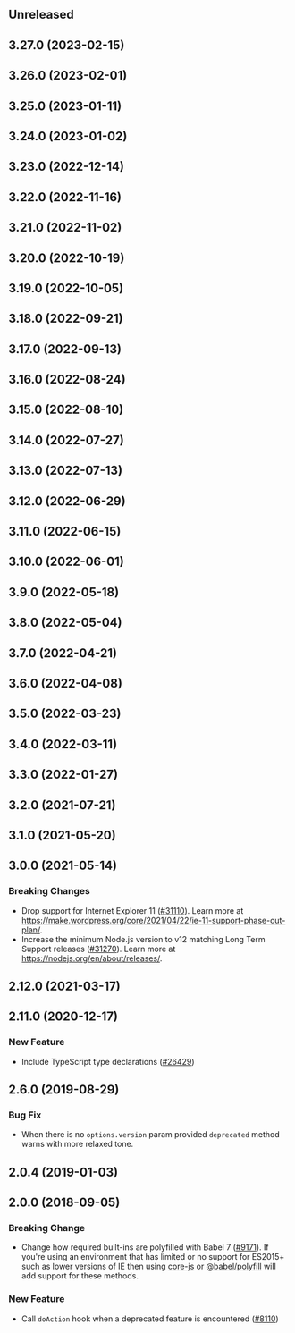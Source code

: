 <!-- Learn how to maintain this file at https://github.com/WordPress/gutenberg/tree/HEAD/packages#maintaining-changelogs. -->

## Unreleased

## 3.27.0 (2023-02-15)

## 3.26.0 (2023-02-01)

## 3.25.0 (2023-01-11)

## 3.24.0 (2023-01-02)

## 3.23.0 (2022-12-14)

## 3.22.0 (2022-11-16)

## 3.21.0 (2022-11-02)

## 3.20.0 (2022-10-19)

## 3.19.0 (2022-10-05)

## 3.18.0 (2022-09-21)

## 3.17.0 (2022-09-13)

## 3.16.0 (2022-08-24)

## 3.15.0 (2022-08-10)

## 3.14.0 (2022-07-27)

## 3.13.0 (2022-07-13)

## 3.12.0 (2022-06-29)

## 3.11.0 (2022-06-15)

## 3.10.0 (2022-06-01)

## 3.9.0 (2022-05-18)

## 3.8.0 (2022-05-04)

## 3.7.0 (2022-04-21)

## 3.6.0 (2022-04-08)

## 3.5.0 (2022-03-23)

## 3.4.0 (2022-03-11)

## 3.3.0 (2022-01-27)

## 3.2.0 (2021-07-21)

## 3.1.0 (2021-05-20)

## 3.0.0 (2021-05-14)

### Breaking Changes

-   Drop support for Internet Explorer 11 ([#31110](https://github.com/WordPress/gutenberg/pull/31110)). Learn more at https://make.wordpress.org/core/2021/04/22/ie-11-support-phase-out-plan/.
-   Increase the minimum Node.js version to v12 matching Long Term Support releases ([#31270](https://github.com/WordPress/gutenberg/pull/31270)). Learn more at https://nodejs.org/en/about/releases/.

## 2.12.0 (2021-03-17)

## 2.11.0 (2020-12-17)

### New Feature

-   Include TypeScript type declarations ([#26429](https://github.com/WordPress/gutenberg/pull/26429))

## 2.6.0 (2019-08-29)

### Bug Fix

-   When there is no `options.version` param provided `deprecated` method warns with more relaxed tone.

## 2.0.4 (2019-01-03)

## 2.0.0 (2018-09-05)

### Breaking Change

-   Change how required built-ins are polyfilled with Babel 7 ([#9171](https://github.com/WordPress/gutenberg/pull/9171)). If you're using an environment that has limited or no support for ES2015+ such as lower versions of IE then using [core-js](https://github.com/zloirock/core-js) or [@babel/polyfill](https://babeljs.io/docs/en/next/babel-polyfill) will add support for these methods.

### New Feature

-   Call `doAction` hook when a deprecated feature is encountered ([#8110](https://github.com/WordPress/gutenberg/pull/8110))

